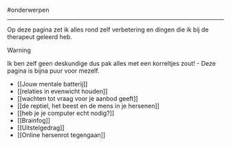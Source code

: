 
#onderwerpen

---
Op deze pagina zet ik alles rond zelf verbetering en dingen die ik bij de therapeut geleerd heb. 

> [!warning]
> Ik ben zelf geen deskundige dus pak alles met een korreltjes zout! - Deze pagina is bijna puur voor mezelf.

* [[Jouw mentale batterij]]
* [[relaties in evenwicht houden]]
* [[wachten tot vraag voor je aanbod geeft]]
* [[de reptiel, het beest en de mens in je hersenen]]
* [[heb je je computer echt nodig?]]
* [[Brainfog]]
* [[Uitstelgedrag]]
* [[Online hersenrot tegengaan]]
